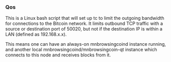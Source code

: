 ### Qos ###

This is a Linux bash script that will set up tc to limit the outgoing bandwidth for connections to the Bitcoin network. It limits outbound TCP traffic with a source or destination port of 50020, but not if the destination IP is within a LAN (defined as 192.168.x.x).

This means one can have an always-on mnbrowsingcoind instance running, and another local mnbrowsingcoind/mnbrowsingcoin-qt instance which connects to this node and receives blocks from it.
